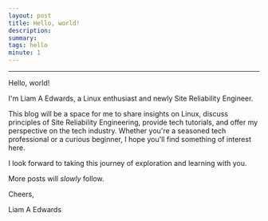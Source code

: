 ```yaml
---
layout: post
title: Hello, world!
description: 
summary: 
tags: hello
minute: 1
---
```


---

Hello, world! 

I'm Liam A Edwards, a Linux enthusiast and newly Site Reliability Engineer.

This blog will be a space for me to share insights on Linux, discuss principles of Site Reliability Engineering, provide tech tutorials, and offer my perspective on the tech industry. Whether you're a seasoned tech professional or a curious beginner, I hope you'll find something of interest here.

I look forward to taking this journey of exploration and learning with you.

More posts will *slowly* follow.

Cheers,

Liam A Edwards

